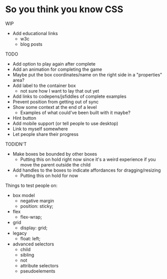 # So you think you know CSS

WIP

- Add educational links
  - w3c
  - blog posts

TODO

- Add option to play again after complete
- Add an animation for completing the game
- Maybe put the box coordinates/name on the right side in a "properties" area?
- Add label to the container box
  - not sure how I want to lay that out yet
- Add links to codepens/jsfiddles of complete examples
- Prevent position from getting out of sync
- Show some context at the end of a level
  - Examples of what could've been built with it maybe?
- Hint button
- Add mobile support (or tell people to use desktop)
- Link to myself somewhere
- Let people share their progress

TODIDN'T

- Make boxes be bounded by other boxes
  - Putting this on hold right now since it's a weird experience if you move the parent outside the child
- Add handles to the boxes to indicate affordances for dragging/resizing
  - Putting this on hold for now

Things to test people on:

- box model
  - negative margin
  - position: sticky;
- flex
  - flex-wrap;
- grid
  - display: grid;
- legacy
  - float: left;
- advanced selectors
  - child
  - sibling
  - not
  - attribute selectors
  - pseudoelements
